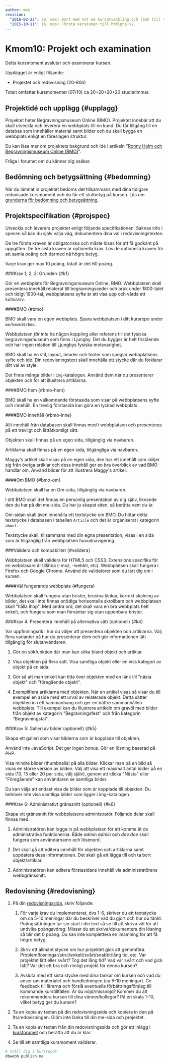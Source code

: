 ```yaml
---
author: mos
revision:
  "2016-02-22": (B, mos) Bort med not om kursutveckling och länk till version 1.
  "2015-10-11": (A, mos) Första versionen till htmlphp v2.
...
```

Kmom10: Projekt och examination
==================================

Detta kursmoment avslutar och examinerar kursen.

Upplägget är enligt följande:

* Projektet och redovisning (20-80h)

Totalt omfattar kursmomentet (07/10) ca 20+20+20+20 studietimmar.



Projektidé och upplägg {#upplagg}
--------------------------------------------------------------------

Projektet heter Begravningsmuseum Online (BMO). Projektet innebär att du skall utveckla och leverera en webbplats till en kund. Du får tillgång till en databas som innehåller material samt bilder och du skall bygga en webbplats enligt en föreslagen struktur.

Du kan läsa mer om projektets bakgrund och idé i artikeln "[Ronny Holm och Begravningsmuseum Online (BMO)](htmlphp/projekt-appendix-1)".

Fråga i forumet om du känner dig osäker.



Bedömning och betygsättning {#bedomning}
--------------------------------------------------------------------

När du lämnat in projektet bedöms det tillsammans med dina tidigare redovisade kursmoment och du får ett slutbetyg på kursen. Läs om [grunderna för bedömning och betygsättning](kurser/bedomning-och-betygsattning).



Projektspecifikation {#projspec}
--------------------------------------------------------------------

Utveckla och leverera projektet enligt följande specifikationen. Saknas info i specen så kan du själv välja väg, dokumentera dina val i redovisningstexten.

De tre första kraven är obligatoriska och måste lösas för att få godkänt på uppgiften. De tre sista kraven är optionella krav. Lös de optionella kraven för att samla poäng och därmed nå högre betyg.

Varje krav ger max 10 poäng, totalt är det 60 poäng.



###Krav 1, 2, 3: Grunden {#k1}

Gör en webbplats för Begravningsmuseum Online, BMO. Webbplatsen skall presentera innehåll relaterat till begravningsseder och bruk under 1800-talet och tidigt 1900-tal, webbplatsens syfte är att visa upp och vårda ett kulturarv.



####BMO {#bmo}

BMO skall vara en egen webbplats. Spara webbplatsen i ditt kursrepo under `me/kmom10/bmo`.

Webbplatsen *får inte* ha någon koppling eller referens till det fysiska begravningsmuseum som finns i Ljungby. Det du bygger är helt fristående och har ingen relation till Ljungbys fysiska motsvarighet.

BMO skall ha en stil, layout, header och footer som speglar
webbplatsens syfte och idé. Din redovisningstext skall innehålla ett stycke där du förklarar ditt val av style.

Det finns många bilder i `img`-katalogen. Använd dem när du presenterar objekten och för att illustrera artiklarna.



####BMO hem {#bmo-hem}

BMO skall ha en välkomnande förstasida som visar på webbplatsens syfte och innehåll. En trevlig förstasida kan göra en lyckad webbplats.



####BMO innehåll  {#bmo-inne}

Allt innehåll från databasen skall finnas med i webbplatsen och presenteras
på ett trevligt och lättåtkomligt sätt.

Objekten skall finnas på en egen sida, tillgänglig via navbaren.

Artiklarna skall finnas på en egen sida, tillgängliga via navbaren.

Maggy's artikel skall visas på en egen sida, den har ett innehåll som skiljer sig från övriga artiklar och dess innehåll ger en bra överblick av vad BMO handlar om. Använd bilder för att illustrera Maggy's artikel.



####Om BMO  {#bmo-om}

Webbplatsen skall ha en Om-sida, tillgänglig via navbaren.

I ditt BMO skall det finnas en personlig presentation av dig själv, liknande den du har på din me-sida. Du har ju skapat siten, så berätta vem du är.

Om-sidan skall även innehålla ett textstycke om BMO. Du hittar detta textstycke i databasen i tabellen `Article` och det är organiserat i kategorin `about`.

Textstycke skall, tillsammans med din egna presentation, visas i en sida som är tillgänglig från webbplatsen huvudnavigering.



###Validera och kompabilitet {#validera}

Webbplatsen skall validera för HTML5 och CSS3. Extensions specifika för en webbläsare är tillåtna (-moz, -webkit, etc). Webbplatsen skall fungera i Firefox och Google Chrome. Använd de validatorer som du lärt dig om i kursen.



####Väl fungerande webbplats {#fungera}

Webbplatsen skall fungera utan brister, brustna länkar, korrekt skalning av bilder, det skall inte finnas onödiga horisontella skrollbars och webbplatsen skall "hålla ihop". Med andra ord, det skall vara en bra webbplats helt enkelt, och fungera som man förväntar sig utan uppenbara brister.



###Krav 4: Presentera innehåll på alternativa sätt (optionell) {#k4}

Var uppfinningsrik i hur du väljer att presentera objekten och artiklarna. Välj flera varianter på hur du presenterar dem och gör informationen lätt tillgänglig för slutanvändaren.

1. Gör en sökfunktion där man kan söka bland objekt och artiklar.

2. Visa objekten på flera sätt. Visa samtliga objekt eller en viss kategori av objekt på en sida.

3. Gör så att man enkelt kan titta över objekten med en länk till "nästa objekt" och "föregående objekt".

4. Exemplifiera artiklarna med objekten. När en artikel visas så visar du till exempel en aside med ett urval av relaterade objekt. Detta sätter objekten in i ett sammanhang och ger en bättre sammanhållen webbplats. Till exempel kan du illustrera artikeln om gravöl med bilder från objekt av kategorin "Begravningsfest" och från kategorin "Begravningstal". 



###Krav 5: Galleri av bilder (optionell) {#k5}

Skapa ett galleri som visar bilderna som är kopplade till objekten.

Använd inte JavaScript. Det ger ingen bonus. Gör en lösning baserad på PHP.

Visa mindre bilder (thumbnails) på alla bilder. Klickar man på en bild så visas en större version av bilden. Välj att visa ett maximalt antal bilder på en sida (10, 15 eller 20 per sida, välj själv), genom att klicka "Nästa" eller "Föregående" kan användaren se samtliga bilder.

Du kan välja att endast visa de bilder som är kopplade till objekten. Du behöver inte visa samtliga bilder som ligger i img-katalogen.



###Krav 6: Administrativt gränssnitt (optionell) {#k6}

Skapa ett gränssnitt för webbplatsens administratör. Följande delar skall finnas med.

1. Administratören kan logga in på webbplatsen för att komma åt de administrativa funktionerna. Både *admin admin* och *doe doe* skall fungera som användarnamn och lösenord.

2. Det skall gå att editera innehåll för objekten och artiklarna samt uppdatera dess informationen. Det skall gå att lägga till och ta bort objekt/artiklar.

3. Administratören kan editera förstasidans innehåll via administratörens webbgränssnitt.



Redovisning {#redovisning}
--------------------------------------------------------------------

1. På din [redovisningssida](htmlphp/redovisa), skriv följande:

    1. För varje krav du implementerat, dvs 1-6, skriver du ett textstycke om ca 5-10 meningar där du beskriver vad du gjort och hur du tänkt. Poängsättningen tar sin start i din text så se till att skriva väl för att undvika poängavdrag. Missar du att skriva/dokumentera din lösning så blir det 0 poäng. Du kan inte komplettera en inlämning för att få högre betyg.

    1. Skriv ett allmänt stycke om hur projektet gick att genomföra. Problem/lösningar/strul/enkelt/svårt/snabbt/lång tid, etc. Var projektet lätt eller svårt? Tog det lång tid? Vad var svårt och vad gick lätt? Var det ett bra och rimligt projekt för denna kursen?

    3. Avsluta med ett sista stycke med dina tankar om kursen och vad du anser om materialet och handledningen (ca 5-10 meningar). Ge feedback till lärarna och förslå eventuella förbättringsförslag till kommande kurstillfällen. Är du nöjd/missnöjd? Kommer du att rekommendera kursen till dina vänner/kollegor? På en skala 1-10, vilket betyg ger du kursen?

2. Ta en kopia av texten på din redovisningssida och kopiera in den på Its/redovisningen. Glöm inte länka till din me-sida och projektet. 

3. Ta en kopia av texten från din redovisningssida och gör ett inlägg i [kursforumet](forum/utbildning/htmlphp) och berätta att du är klar.

4. Se till att samtliga kursmoment validerar.

```bash
# Ställ dig i kursrepot
dbwebb publish me
```

